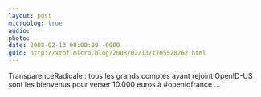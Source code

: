 ```yaml
---
layout: post
microblog: true
audio: 
photo: 
date: 2008-02-13 00:00:00 -0000
guid: http://xtof.micro.blog/2008/02/13/t705520262.html
---
```

TransparenceRadicale : tous les grands comptes ayant rejoint OpenID-US sont les bienvenus pour verser 10.000 euros à #openidfrance ...
